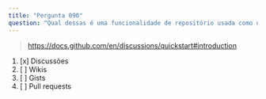 ```yaml
---
title: "Pergunta 090"
question: "Qual dessas é uma funcionalidade de repositório usada como um fórum comunitário para conversas, perguntas, anúncios e compartilhamento de ideias?"
---
```



> https://docs.github.com/en/discussions/quickstart#introduction
1. [x] Discussões
1. [ ] Wikis
1. [ ] Gists
1. [ ] Pull requests

